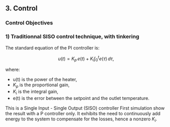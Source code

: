 
## 3. Control

### Control Objectives

### 1) Traditionnal SISO control technique, with tinkering

The standard equation of the PI controller is:

$$
u(t) = K_p \, e(t) + K_i \int_0^t e(\tau) \, d\tau,
$$

where:
- u(t) is the power of the heater,
- $K_p$ is the proportional gain,
- $K_i$ is the integral gain,
- e(t) is the error between the setpoint and the outlet temperature.


This is a Single Input - Single Output (SISO) controller
First simulation show the result with a P controller only. 
It exhibits the need to continuously add energy to the system to compensate for the losses, hence a nonzero $K_i$.





